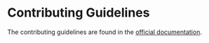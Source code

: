 # Contributing Guidelines

The contributing guidelines are found in the [official documentation](https://georglauterbach.github.io/uncore/development/).
